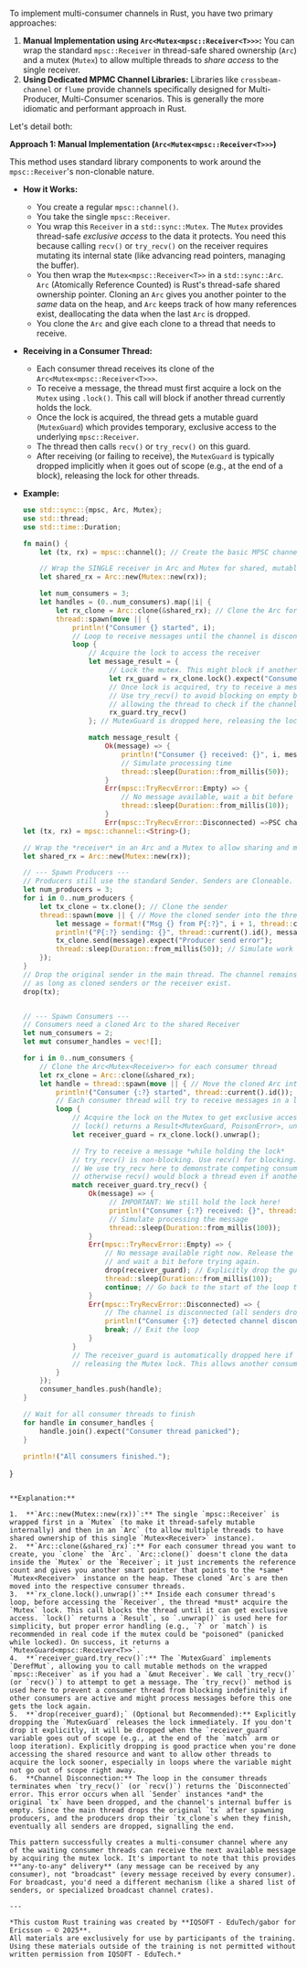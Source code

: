 

To implement multi-consumer channels in Rust, you have two primary approaches:

1.  **Manual Implementation using `Arc<Mutex<mpsc::Receiver<T>>>`:** You can wrap the standard `mpsc::Receiver` in thread-safe shared ownership (`Arc`) and a mutex (`Mutex`) to allow multiple threads to *share access* to the single receiver.
2.  **Using Dedicated MPMC Channel Libraries:** Libraries like `crossbeam-channel` or `flume` provide channels specifically designed for Multi-Producer, Multi-Consumer scenarios. This is generally the more idiomatic and performant approach in Rust.

Let's detail both:

**Approach 1: Manual Implementation (`Arc<Mutex<mpsc::Receiver<T>>>`)**

This method uses standard library components to work around the `mpsc::Receiver`'s non-clonable nature.

*   **How it Works:**
    *   You create a regular `mpsc::channel()`.
    *   You take the single `mpsc::Receiver`.
    *   You wrap this `Receiver` in a `std::sync::Mutex`. The `Mutex` provides thread-safe *exclusive access* to the data it protects. You need this because calling `recv()` or `try_recv()` on the receiver requires mutating its internal state (like advancing read pointers, managing the buffer).
    *   You then wrap the `Mutex<mpsc::Receiver<T>>` in a `std::sync::Arc`. `Arc` (Atomically Reference Counted) is Rust's thread-safe shared ownership pointer. Cloning an `Arc` gives you another pointer to the *same* data on the heap, and `Arc` keeps track of how many references exist, deallocating the data when the last `Arc` is dropped.
    *   You clone the `Arc` and give each clone to a thread that needs to receive.

*   **Receiving in a Consumer Thread:**
    *   Each consumer thread receives its clone of the `Arc<Mutex<mpsc::Receiver<T>>>`.
    *   To receive a message, the thread must first acquire a lock on the `Mutex` using `.lock()`. This call will block if another thread currently holds the lock.
    *   Once the lock is acquired, the thread gets a mutable guard (`MutexGuard`) which provides temporary, exclusive access to the underlying `mpsc::Receiver`.
    *   The thread then calls `recv()` or `try_recv()` on this guard.
    *   After receiving (or failing to receive), the `MutexGuard` is typically dropped implicitly when it goes out of scope (e.g., at the end of a block), releasing the lock for other threads.

*   **Example:**

    ```rust
    use std::sync::{mpsc, Arc, Mutex};
    use std::thread;
    use std::time::Duration;

    fn main() {
        let (tx, rx) = mpsc::channel(); // Create the basic MPSC channel

        // Wrap the SINGLE receiver in Arc and Mutex for shared, mutable access
        let shared_rx = Arc::new(Mutex::new(rx));

        let num_consumers = 3;
        let handles = (0..num_consumers).map(|i| {
            let rx_clone = Arc::clone(&shared_rx); // Clone the Arc for each consumer thread
            thread::spawn(move || {
                println!("Consumer {} started", i);
                // Loop to receive messages until the channel is disconnected
                loop {
                    // Acquire the lock to access the receiver
                    let message_result = {
                         // Lock the mutex. This might block if another consumer holds the lock.
                         let rx_guard = rx_clone.lock().expect("Consumer {} failed to lock mutex");
                         // Once lock is acquired, try to receive a message (non-blocking)
                         // Use try_recv() to avoid blocking on empty buffer,
                         // allowing the thread to check if the channel is done.
                         rx_guard.try_recv()
                    }; // MutexGuard is dropped here, releasing the lock

                    match message_result {
                        Ok(message) => {
                            println!("Consumer {} received: {}", i, message);
                            // Simulate processing time
                            thread::sleep(Duration::from_millis(50));
                        }
                        Err(mpsc::TryRecvError::Empty) => {
                            // No message available, wait a bit before checking again
                            thread::sleep(Duration::from_millis(10));
                        }
                        Err(mpsc::TryRecvError::Disconnected) =>PSC channel
    let (tx, rx) = mpsc::channel::<String>();

    // Wrap the *receiver* in an Arc and a Mutex to allow sharing and mutable access
    let shared_rx = Arc::new(Mutex::new(rx));

    // --- Spawn Producers ---
    // Producers still use the standard Sender. Senders are Cloneable.
    let num_producers = 3;
    for i in 0..num_producers {
        let tx_clone = tx.clone(); // Clone the sender
        thread::spawn(move || { // Move the cloned sender into the thread
            let message = format!("Msg {} from P{:?}", i + 1, thread::current().id());
            println!("P{:?} sending: {}", thread::current().id(), message);
            tx_clone.send(message).expect("Producer send error");
            thread::sleep(Duration::from_millis(50)); // Simulate work
        });
    }
    // Drop the original sender in the main thread. The channel remains open
    // as long as cloned senders or the receiver exist.
    drop(tx);


    // --- Spawn Consumers ---
    // Consumers need a cloned Arc to the shared Receiver
    let num_consumers = 2;
    let mut consumer_handles = vec![];

    for i in 0..num_consumers {
        // Clone the Arc<Mutex<Receiver>> for each consumer thread
        let rx_clone = Arc::clone(&shared_rx);
        let handle = thread::spawn(move || { // Move the cloned Arc into the thread
            println!("Consumer {:?} started", thread::current().id());
            // Each consumer thread will try to receive messages in a loop
            loop {
                // Acquire the lock on the Mutex to get exclusive access to the Receiver
                // lock() returns a Result<MutexGuard, PoisonError>, unwrap() panics on error.
                let receiver_guard = rx_clone.lock().unwrap();

                // Try to receive a message *while holding the lock*
                // try_recv() is non-blocking. Use recv() for blocking.
                // We use try_recv here to demonstrate competing consumers more clearly,
                // otherwise recv() would block a thread even if another is available.
                match receiver_guard.try_recv() {
                    Ok(message) => {
                         // IMPORTANT: We still hold the lock here!
                         println!("Consumer {:?} received: {}", thread::current().id(), message);
                         // Simulate processing the message
                         thread::sleep(Duration::from_millis(100));
                    }
                    Err(mpsc::TryRecvError::Empty) => {
                        // No message available right now. Release the lock
                        // and wait a bit before trying again.
                        drop(receiver_guard); // Explicitly drop the guard to release the lock
                        thread::sleep(Duration::from_millis(10));
                        continue; // Go back to the start of the loop to try locking/receiving again
                    }
                    Err(mpsc::TryRecvError::Disconnected) => {
                        // The channel is disconnected (all senders dropped) and empty.
                        println!("Consumer {:?} detected channel disconnected. Exiting.", thread::current().id());
                        break; // Exit the loop
                    }
                }
                // The receiver_guard is automatically dropped here if we got a message,
                // releasing the Mutex lock. This allows another consumer thread to acquire it.
            }
        });
        consumer_handles.push(handle);
    }

    // Wait for all consumer threads to finish
    for handle in consumer_handles {
        handle.join().expect("Consumer thread panicked");
    }

    println!("All consumers finished.");
}
```

**Explanation:**

1.  **`Arc::new(Mutex::new(rx))`:** The single `mpsc::Receiver` is wrapped first in a `Mutex` (to make it thread-safely mutable internally) and then in an `Arc` (to allow multiple threads to have shared ownership of this single `Mutex<Receiver>` instance).
2.  **`Arc::clone(&shared_rx)`:** For each consumer thread you want to create, you `clone` the `Arc`. `Arc::clone()` doesn't clone the data inside the `Mutex` or the `Receiver`; it just increments the reference count and gives you another smart pointer that points to the *same* `Mutex<Receiver>` instance on the heap. These cloned `Arc`s are then moved into the respective consumer threads.
3.  **`rx_clone.lock().unwrap()`:** Inside each consumer thread's loop, before accessing the `Receiver`, the thread *must* acquire the `Mutex` lock. This call blocks the thread until it can get exclusive access. `lock()` returns a `Result`, so `.unwrap()` is used here for simplicity, but proper error handling (e.g., `?` or `match`) is recommended in real code if the mutex could be "poisoned" (panicked while locked). On success, it returns a `MutexGuard<mpsc::Receiver<T>>`.
4.  **`receiver_guard.try_recv()`:** The `MutexGuard` implements `DerefMut`, allowing you to call mutable methods on the wrapped `mpsc::Receiver` as if you had a `&mut Receiver`. We call `try_recv()` (or `recv()`) to attempt to get a message. The `try_recv()` method is used here to prevent a consumer thread from blocking indefinitely if other consumers are active and might process messages before this one gets the lock again.
5.  **`drop(receiver_guard);` (Optional but Recommended):** Explicitly dropping the `MutexGuard` releases the lock immediately. If you don't drop it explicitly, it will be dropped when the `receiver_guard` variable goes out of scope (e.g., at the end of the `match` arm or loop iteration). Explicitly dropping is good practice when you're done accessing the shared resource and want to allow other threads to acquire the lock sooner, especially in loops where the variable might not go out of scope right away.
6.  **Channel Disconnection:** The loop in the consumer threads terminates when `try_recv()` (or `recv()`) returns the `Disconnected` error. This error occurs when all `Sender` instances *and* the original `tx` have been dropped, and the channel's internal buffer is empty. Since the main thread drops the original `tx` after spawning producers, and the producers drop their `tx_clone`s when they finish, eventually all senders are dropped, signalling the end.

This pattern successfully creates a multi-consumer channel where any of the waiting consumer threads can receive the next available message by acquiring the mutex lock. It's important to note that this provides **"any-to-any" delivery** (any message can be received by any consumer), not "broadcast" (every message received by every consumer). For broadcast, you'd need a different mechanism (like a shared list of senders, or specialized broadcast channel crates).

---

*This custom Rust training was created by **IQSOFT - EduTech/gabor for Ericsson – © 2025**. 
All materials are exclusively for use by participants of the training. Using these materials outside of the training is not permitted without written permission from IQSOFT - EduTech.*